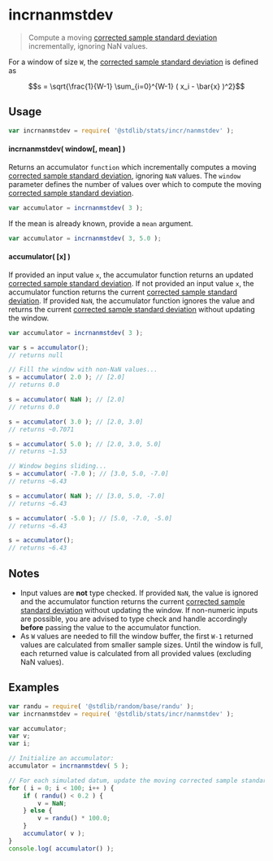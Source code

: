<!--

@license Apache-2.0

Copyright (c) 2025 The Stdlib Authors.

Licensed under the Apache License, Version 2.0 (the "License");
you may not use this file except in compliance with the License.
You may obtain a copy of the License at

   http://www.apache.org/licenses/LICENSE-2.0

Unless required by applicable law or agreed to in writing, software
distributed under the License is distributed on an "AS IS" BASIS,
WITHOUT WARRANTIES OR CONDITIONS OF ANY KIND, either express or implied.
See the License for the specific language governing permissions and
limitations under the License.

-->

# incrnanmstdev

> Compute a moving [corrected sample standard deviation][standard-deviation] incrementally, ignoring NaN values.

<section class="intro">

For a window of size `W`, the [corrected sample standard deviation][standard-deviation] is defined as

<!-- <equation class="equation" label="eq:corrected_sample_standard_deviation" align="center" raw="s = \sqrt{\frac{1}{W-1} \sum_{i=0}^{W-1} ( x_i - \bar{x} )^2}" alt="Equation for the corrected sample standard deviation."> -->

```math
s = \sqrt{\frac{1}{W-1} \sum_{i=0}^{W-1} ( x_i - \bar{x} )^2}
```

<!-- <div class="equation" align="center" data-raw-text="s = \sqrt{\frac{1}{W-1} \sum_{i=0}^{W-1} ( x_i - \bar{x} )^2}" data-equation="eq:corrected_sample_standard_deviation">
    <img src="https://cdn.jsdelivr.net/gh/stdlib-js/stdlib@49d8cabda84033d55d7b8069f19ee3dd8b8d1496/lib/node_modules/@stdlib/stats/incr/mstdev/docs/img/equation_corrected_sample_standard_deviation.svg" alt="Equation for the corrected sample standard deviation.">
    <br>
</div> -->

<!-- </equation> -->

</section>

<!-- /.intro -->

<section class="usage">

## Usage

```javascript
var incrnanmstdev = require( '@stdlib/stats/incr/nanmstdev' );
```

#### incrnanmstdev( window\[, mean] )

Returns an accumulator `function` which incrementally computes a moving [corrected sample standard deviation][standard-deviation], ignoring `NaN` values. The `window` parameter defines the number of values over which to compute the moving [corrected sample standard deviation][standard-deviation].

```javascript
var accumulator = incrnanmstdev( 3 );
```

If the mean is already known, provide a `mean` argument.

```javascript
var accumulator = incrnanmstdev( 3, 5.0 );
```

#### accumulator( \[x] )

If provided an input value `x`, the accumulator function returns an updated [corrected sample standard deviation][standard-deviation]. If not provided an input value `x`, the accumulator function returns the current [corrected sample standard deviation][standard-deviation]. If provided `NaN`, the accumulator function ignores the value and returns the current [corrected sample standard deviation][standard-deviation] without updating the window.

```javascript
var accumulator = incrnanmstdev( 3 );

var s = accumulator();
// returns null

// Fill the window with non-NaN values...
s = accumulator( 2.0 ); // [2.0]
// returns 0.0

s = accumulator( NaN ); // [2.0]
// returns 0.0

s = accumulator( 3.0 ); // [2.0, 3.0]
// returns ~0.7071

s = accumulator( 5.0 ); // [2.0, 3.0, 5.0]
// returns ~1.53

// Window begins sliding...
s = accumulator( -7.0 ); // [3.0, 5.0, -7.0]
// returns ~6.43

s = accumulator( NaN ); // [3.0, 5.0, -7.0]
// returns ~6.43

s = accumulator( -5.0 ); // [5.0, -7.0, -5.0]
// returns ~6.43

s = accumulator();
// returns ~6.43
```

</section>

<!-- /.usage -->

<section class="notes">

## Notes

-   Input values are **not** type checked. If provided `NaN`, the value is ignored and the accumulator function returns the current [corrected sample standard deviation][standard-deviation] without updating the window. If non-numeric inputs are possible, you are advised to type check and handle accordingly **before** passing the value to the accumulator function.
-   As `W` values are needed to fill the window buffer, the first `W-1` returned values are calculated from smaller sample sizes. Until the window is full, each returned value is calculated from all provided values (excluding NaN values).

</section>

<!-- /.notes -->

<section class="examples">

## Examples

<!-- eslint no-undef: "error" -->

```javascript
var randu = require( '@stdlib/random/base/randu' );
var incrnanmstdev = require( '@stdlib/stats/incr/nanmstdev' );

var accumulator;
var v;
var i;

// Initialize an accumulator:
accumulator = incrnanmstdev( 5 );

// For each simulated datum, update the moving corrected sample standard deviation...
for ( i = 0; i < 100; i++ ) {
    if ( randu() < 0.2 ) {
        v = NaN;
    } else {
        v = randu() * 100.0;
    }
    accumulator( v );
}
console.log( accumulator() );
```

</section>

<!-- /.examples -->

<!-- Section for related `stdlib` packages. Do not manually edit this section, as it is automatically populated. -->

<section class="related">

</section>

<!-- /.related -->

<!-- Section for all links. Make sure to keep an empty line after the `section` element and another before the `/section` close. -->

<section class="links">

[standard-deviation]: https://en.wikipedia.org/wiki/Standard_deviation

<!-- <related-links> -->

<!-- </related-links> -->

</section>

<!-- /.links -->
